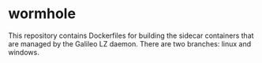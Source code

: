 # wormhole

This repository contains Dockerfiles for building the sidecar containers that are managed by the Galileo 
LZ daemon. There are two branches: linux and windows. 
